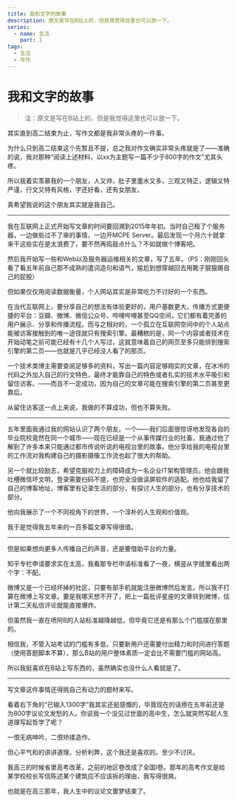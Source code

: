 ```yaml
---
title: 我和文字的故事
description: 原文是写在B站上的，但是我觉得这里也可以放一下。
series:
  - name: 生活
    part: 1
tags:
  - 生活
  - 写作
---
```


# 我和文字的故事

> 注：原文是写在B站上的，但是我觉得这里也可以放一下。

其实直到高二结束为止，写作文都是我非常头疼的一件事。

为什么只到高二结束这个先暂且不提，总之我对作文确实非常头疼就是了——准确的说，我对那种“阅读上述材料，以xx为主题写一篇不少于800字的作文”尤其头疼。

所以我着实羡慕我的一个朋友，人又帅，肚子里墨水又多，三观又特正，逻辑又特严谨，行文又特有风格，字还好看，还有女朋友。

真希望我说的这个朋友其实就是我自己。

---

我在互联网上正式开始写文章的时间要回溯到2015年年初。当时自己租了个服务器，一边做些过不了审的事情，一边开MCPE Server。最后发现一个月六十就拿来干这些实在是太浪费了，要不然再捣鼓点什么？不如就做个博客吧。

然后我开始写一些和Web以及服务器运维相关的文章，写了五年。（PS：刚刚回头看了看五年前自己那不成熟的遣词造句和语气，尴尬到想穿越回去用靴子狠狠踢自己的屁股）

但如果仅仅用阅读数据衡量，个人网站其实是非常吃力不讨好的一个东西。

在当代互联网上，要分享自己的想法有体验更好的，用户基数更大，传播方式更便捷的平台：豆瓣、微博、微信公众号、哔哩哔哩甚至QQ空间，它们都有着完善的用户展示、分享和传播流程。而与之相对的，一个孤立在互联网空间中的个人站点能被访客接触到的唯一途径就只有搜索引擎。最糟糕的是，同一个内容或者技术在开始动笔之前可能已经有十几个人写过，这就意味着自己的网页至多只能排到搜索引擎的第二页——也就是几乎已经没人看了的那页。

一个技术类博主需要查阅足够多的资料，写出一篇内容足够翔实的文章，在冰冷的代码之外加入自己的行文特色，最终才能靠自己的特色或者扎实的技术水平吸引和留住访客。——而且不一定成功，因为自己的文章可能在搜索引擎的第二页甚至更靠后。

从留住访客这一点上来说，我做的不算成功，但也不算失败。

---

五年里面我通过我的网站认识了两个朋友。一个——我们后面很惊讶地发现各自的毕业院校竟然在同一个城市——现在已经是一个从事传媒行业的社畜，我通过他了解到了许多本来只能通过都市传说听说的电视台里的故事。他分享给我的电视台里的工作流对我构建自己的摄影摄像工作流也起了很大的帮助。

另一个就比较励志，希望克服视力上的障碍成为一名企业IT架构管理员。他会跟我吐槽微信坏文明，登录需要扫码不提，也完全没做读屏软件的适配。他也给我留了自己的博客地址，博客里有记录生活的部分，有探讨人生的部分，也有分享技术的部分。

他向我展示了一个不同视角下的世界，一个淳朴的人生观和价值观。

我于是觉得我五年来的一百多篇文章写得很值。

---

但是如果想向更多人传播自己的声音，还是要借助平台的力量。

知乎专栏申请要求实在太高，我看那专栏申请标准看了一夜，横竖从字缝里看出两个字：不配。

微博又是一个已经坏掉的社区，只要有部手机就能注册微博然后发言。所以我不打算在微博上写文章。要是我哪天想不开了，把上一篇批评星座的文章转到微博，估计第二天私信评论就能直接爆炸。

但虽然我一直在喷阿B的入站标准越降越低，但毕竟它还是有那么个门槛摆在那里的。

相信我，不管入站考试的门槛有多低，只要新用户还需要付出精力和时间进行答题（使用答题脚本不算），那么B站的用户整体素质一定会比不需要门槛的网站高。

所以我挺喜欢在B站上写东西的，虽然确实也没什么人看就是了。

---

写文章这件事情还得挑自己有动力的题材来写。

看着右下角的“已输入1300字”我其实还挺感慨的，毕竟现在的话痨在五年前还是为800字议论文发愁的人。你说我一个没见过世面的高中生，怎么就突然写起人生道理写起哲学了呢？

一恨无病呻吟，二恨矫揉造作。

但心平气和的讲讲道理，分析利弊，这个我还是喜欢的。至少不讨厌。

我高三的时候省里高考改革，之前的地区卷改成了全国I卷。那年的高考作文是给某学校校长写信陈述某个建筑应不应该拆的理由，我写得很爽。

也就是在高三那年，我人生中的议论文噩梦结束了。
